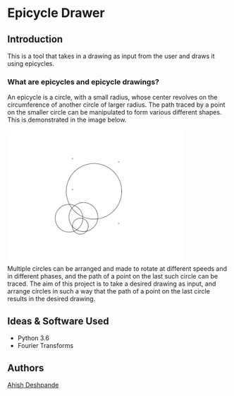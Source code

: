 # Epicycle Drawer

## Introduction
This is a tool that takes in a drawing as input from the user and draws it using epicycles.
### What are epicycles and epicycle drawings?
An epicycle is a circle, with a small radius, whose center revolves on the circumference of another circle of larger radius. The path traced by a point on the smaller circle can be manipulated to form various different shapes. This is demonstrated in the image below.
<br><br>
![epicycle-gif](img/epicycles.gif)
<br>
Multiple circles can be arranged and made to rotate at different speeds and in different phases, and the path of a point on the last such circle can be traced. The aim of this project is to take a desired drawing as input, and arrange circles in such a way that the path of a point on the last circle results in the desired drawing.

## Ideas & Software Used
* Python 3.6
* Fourier Transforms

## Authors
[Ahish Deshpande](https://github.com/Ahish9009)
